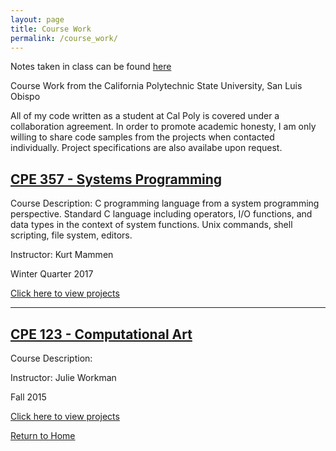 ```yaml
---
layout: page
title: Course Work
permalink: /course_work/
---
```


Notes taken in class can be found [here](https://jonscott20.github.io/course_notes/)

Course Work from the California Polytechnic State University, San Luis Obispo

All of my code written as a student at Cal Poly is covered under a collaboration agreement. 
In order to promote academic honesty, I am only willing to share code samples from the projects when contacted individually.
Project specifications are also availabe upon request.

[CPE 357 - Systems Programming](https://jonscott20.github.io/cpe357)
---------------------------------

Course Description: C programming language from a system programming perspective. Standard C language including operators, I/O functions, and data types in the context of system functions. Unix commands, shell scripting, file system, editors.

Instructor: Kurt Mammen

Winter Quarter 2017

[Click here to view projects](https://jonscott20.github.io/cpe357)

--------

[CPE 123 - Computational Art](https://jonscott20.github.io/cpe123)
------------------------------

Course Description: 

Instructor: Julie Workman

Fall 2015

[Click here to view projects](https://jonscott20.github.io/cpe123)

[Return to Home](https://jonscott20.github.io/)
